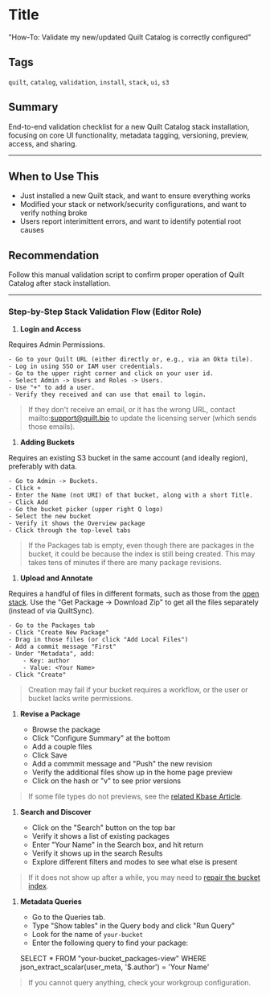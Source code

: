 # Title

"How-To: Validate my new/updated Quilt Catalog is correctly configured"

## Tags

`quilt`, `catalog`, `validation`, `install`, `stack`, `ui`, `s3`

## Summary

End-to-end validation checklist for a new Quilt Catalog stack installation, focusing on core UI functionality, metadata tagging, versioning, preview, access, and sharing.

---

## When to Use This

- Just installed a new Quilt stack, and want to ensure everything works
- Modified your stack or network/security configurations, and want to verify nothing broke
- Users report interimittent errors, and want to identify potential root causes

## Recommendation

Follow this manual validation script to confirm proper operation of Quilt Catalog after stack installation.

---

### Step-by-Step Stack Validation Flow (Editor Role)

1. **Login and Access**

Requires Admin Permissions.

    - Go to your Quilt URL (either directly or, e.g., via an Okta tile).
    - Log in using SSO or IAM user credentials.
    - Go to the upper right corner and click on your user id.
    - Select Admin -> Users and Roles -> Users.
    - Use "+" to add a user.
    - Verify they received and can use that email to login.

> If they don't receive an email, or it has the wrong URL, contact mailto:support@quilt.bio to update the licensing server (which sends those emails).

1. **Adding Buckets**

Requires an existing S3 bucket in the same account (and ideally region), preferably with data.

    - Go to Admin -> Buckets.
    - Click +
    - Enter the Name (not URI) of that bucket, along with a short Title.
    - Click Add
    - Go the bucket picker (upper right Q logo)
    - Select the new bucket
    - Verify it shows the Overview package
    - Click through the top-level tabs

> If the Packages tab is empty, even though there are packages in the bucket, it could be because the index is still being created. This may takes tens of minutes if there are many package revisions.

1. **Upload and Annotate**

Requires a handful of files in different formats, such as those from the [open stack](https://open.quiltdata.com).
Use the "Get Package -> Download Zip" to get all the files separately (instead of via QuiltSync).

    - Go to the Packages tab
    - Click "Create New Package"
    - Drag in those files (or click "Add Local Files")
    - Add a commit message "First"
    - Under "Metadata", add:
        - Key: author
        - Value: <Your Name>
    - Click "Create"

> Creation may fail if your bucket requires a workflow, or the user or bucket lacks write permissions.

1. **Revise a Package**

    - Browse the package
    - Click "Configure Summary" at the bottom
    - Add a couple files
    - Click Save
    - Add a commmit message and "Push" the new revision
    - Verify the additional files show up in the home page preview
    - Click on the hash or "v" to see prior versions

> If some file types do not previews, see the [related Kbase Article](https://kb.quilt.bio/why-are-previews-not-rendering-for-certain-file-types-e.g.-.txt-.png-in-quilt).

1. **Search and Discover**

    - Click on the "Search" button on the top bar
    - Verify it shows a list of existing packages
    - Enter "Your Name" in the Search box, and hit return
    - Verify it shows up in the search Results
    - Explore different filters and modes to see what else is present

> If it does not show up after a while, you may need to [repair the bucket index](https://kb.quilt.bio/fixing-data-display-issues-in-quilt-platform).

1. **Metadata Queries**
    - Go to the Queries tab.
    - Type "Show tables" in the Query body and click "Run Query"
    - Look for the name of `your-bucket`
    - Enter the following query to find your package:

    SELECT *
    FROM "your-bucket_packages-view"
    WHERE json_extract_scalar(user_meta, '$.author') = 'Your Name'

> If you cannot query anything, check your workgroup configuration.
